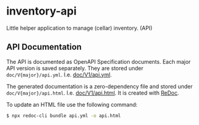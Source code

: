 # inventory-api
Little helper application to manage (cellar) inventory. (API)

## API Documentation

The API is documented as OpenAPI Specification documents. Each major API version is saved separately.
They are stored under `doc/V{major}/api.yml`. I.e. [doc/V1/api.yml](./doc/V1/api.yml).

The generated documentation is a zero-dependency file and stored under `doc/V{major}/api.html`.
I.e. [doc/V1/api.html](./doc/V1/api.html). It is created with [ReDoc](https://github.com/Redocly/redoc).

To update an HTML file use the following command:

```bash
$ npx redoc-cli bundle api.yml -o api.html
```
